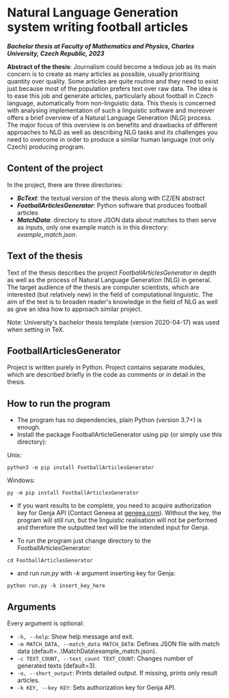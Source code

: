 # Natural Language Generation system writing football articles
_**Bachelor thesis at Faculty of Mathematics and Physics, Charles University, Czech Republic, 2023**_

**Abstract of the thesis**: Journalism could become a tedious job as its main concern is to create as many
articles as possible, usually prioritising quantity over quality. Some articles are quite
routine and they need to exist just because most of the population prefers text over raw
data. The idea is to ease this job and generate articles, particularly about football in
Czech language, automatically from non-linguistic data.
This thesis is concerned with analysing implementation of such a linguistic software
and moreover offers a brief overview of a Natural Language Generation (NLG) process.
The major focus of this overview is on benefits and drawbacks of different approaches to
NLG as well as describing NLG tasks and its challenges you need to overcome in order
to produce a similar human language (not only Czech) producing program. 

## Content of the project
In the project, there are three directories:

* **_BcText_**: the textual version of the thesis along with CZ/EN abstract</li>
* **_FootballArticlesGenerator_**: Python software that produces football articles</li>
* **_MatchData_**: directory to store JSON data about matches to then serve as inputs, only one example match is in this directory: _example_match.json_.</li>

## Text of the thesis

Text of the thesis describes the project _FootballArticlesGenerator_ in depth as well as the process of Natural Language Generation (NLG) in general. The target audience of the thesis are computer scientists, which are interested (but relatively new) in the field of computational linguistic. The aim of the text is to broaden reader's knowledge in the field of NLG as well as give an idea how to approach similar project. 

Note: University's bachelor thesis template (version 2020-04-17) was used when setting in TeX. 

## FootballArticlesGenerator

Project is written purely in Python. Project contains separate modules, which are described briefly in the code as comments or in detail in the thesis. 

## How to run the program
* The program has no dependencies, plain Python (version 3.7+) is enough.
* Install the package FootballArticleGenerator using pip (or simply use this directory):

Unix:
```
python3 -m pip install FootballArticlesGenerator
```

Windows:
```
py -m pip install FootballArticlesGenerator
```

* If you want results to be complete, you need to acquire authorization key for Genja API (Contact Geneea at [geneea.com](https://geneea.com/)). Without the key, the program will still run, but the linguistic realisation will not be performed and therefore the outputted text will be the intended input for Genja.

* To run the program just change directory to the FootballArticlesGenerator:
```
cd FootballArticlesGenerator
```
* and run _run.py_ with _-k_ argument inserting key for Genja:
```
python run.py -k insert_key_here
```

## Arguments
Every argument is optional:
* ```-h, --help```: Show help message and exit.
* ```-m MATCH_DATA, --match_data MATCH_DATA```: Defines JSON file with match data (default=..\MatchData\example_match.json).
* ```-c TEXT_COUNT, --text_count TEXT_COUNT```: Changes number of generated texts (default=3).
* ```-o, --short_output```: Prints detailed output. If missing, prints only result articles.
* ```-k KEY, --key KEY```: Sets authorization key for Genja API.
